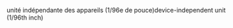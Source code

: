 <span data-ttu-id="da809-101">unité indépendante des appareils (1/96e de pouce)</span><span class="sxs-lookup"><span data-stu-id="da809-101">device-independent unit (1/96th inch)</span></span>